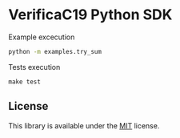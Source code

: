 # VerificaC19 Python SDK

Example excecution

```sh
python -m examples.try_sum
```

Tests execution

```
make test
```

## License
This library is available under the [MIT](https://opensource.org/licenses/mit-license.php) license.
